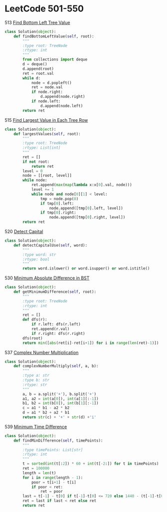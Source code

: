# LeetCode 501-550

513 [Find Bottom Left Tree Value](https://leetcode.com/problems/find-bottom-left-tree-value/description/)
```python
class Solution(object):
    def findBottomLeftValue(self, root):
        """
        :type root: TreeNode
        :rtype: int
        """
        from collections import deque
        d = deque()
        d.append(root)
        ret = root.val
        while d:
            node = d.popleft()
            ret = node.val
            if node.right:
                d.append(node.right)
            if node.left:
                d.append(node.left)
        return ret
```

515 [Find Largest Value in Each Tree Row](https://leetcode.com/problems/find-largest-value-in-each-tree-row/description/)
```python
class Solution(object):
    def largestValues(self, root):
        """
        :type root: TreeNode
        :rtype: List[int]
        """
        ret = []
        if not root:
            return ret
        level = 0
        node = [[root, level]]
        while node:
            ret.append(max(map(lambda x:x[0].val, node)))
            level += 1
            while node and node[0][1] < level:
                tmp = node.pop(0)
                if tmp[0].left:
                    node.append([tmp[0].left, level])
                if tmp[0].right:
                    node.append([tmp[0].right, level])
        return ret
```

520 [Detect Capital](https://leetcode.com/problems/detect-capital/description/)
```python
class Solution(object):
    def detectCapitalUse(self, word):
        """
        :type word: str
        :rtype: bool
        """
        return word.islower() or word.isupper() or word.istitle()
```

530 [Minimum Absolute Difference in BST](https://leetcode.com/problems/minimum-absolute-difference-in-bst/description/)
```python
class Solution(object):
    def getMinimumDifference(self, root):
        """
        :type root: TreeNode
        :rtype: int
        """
        ret = []
        def dfs(r):
            if r.left: dfs(r.left)
            ret.append(r.val)
            if r.right: dfs(r.right)
        dfs(root)
        return min([abs(ret[i]-ret[i+1]) for i in range(len(ret)-1)])
```

537 [Complex Number Multiplication](https://leetcode.com/problems/complex-number-multiplication/description/)
```python
class Solution(object):
    def complexNumberMultiply(self, a, b):
        """
        :type a: str
        :type b: str
        :rtype: str
        """
        a, b = a.split('+'), b.split('+')
        a1, a2 = int(a[0]), int(a[1][:-1])
        b1, b2 = int(b[0]), int(b[1][:-1])
        c = a1 * b1 - a2 * b2
        d = a1 * b2 + a2 * b1
        return str(c) + '+' + str(d) +'i'
```

539 [Minimum Time Difference](https://leetcode.com/problems/minimum-time-difference/description/)
```Python
class Solution(object):
    def findMinDifference(self, timePoints):
        """
        :type timePoints: List[str]
        :rtype: int
        """
        t = sorted(int(t[:2]) * 60 + int(t[-2:]) for t in timePoints)
        ret = 100000
        length = len(t)
        for i in range(length - 1):
            poor = t[i+1] - t[i]
            if poor < ret:
                ret = poor
        last = t[-1] - t[0] if t[-1]-t[0] <= 720 else 1440 - (t[-1]-t[0])
        ret = last if last < ret else ret
        return ret
```
